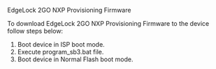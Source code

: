EdgeLock 2GO NXP Provisioning Firmware

To download EdgeLock 2GO NXP Provisioning Firmware to the device follow steps below:

1. Boot device in ISP boot mode.
2. Execute program_sb3.bat file.
3. Boot device in Normal Flash boot mode.